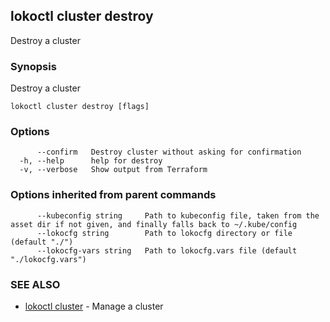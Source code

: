 ## lokoctl cluster destroy

Destroy a cluster

### Synopsis

Destroy a cluster

```
lokoctl cluster destroy [flags]
```

### Options

```
      --confirm   Destroy cluster without asking for confirmation
  -h, --help      help for destroy
  -v, --verbose   Show output from Terraform
```

### Options inherited from parent commands

```
      --kubeconfig string     Path to kubeconfig file, taken from the asset dir if not given, and finally falls back to ~/.kube/config
      --lokocfg string        Path to lokocfg directory or file (default "./")
      --lokocfg-vars string   Path to lokocfg.vars file (default "./lokocfg.vars")
```

### SEE ALSO

* [lokoctl cluster](lokoctl_cluster.md)	 - Manage a cluster

